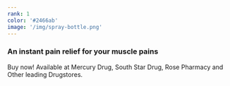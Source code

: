 ```yaml
---
rank: 1
color: '#2466ab'
image: '/img/spray-bottle.png'
---
```

<h3>An instant pain relief for your muscle pains </h3>
<p>Buy now! Available at Mercury Drug, South Star Drug, Rose Pharmacy and Other leading Drugstores.</p>